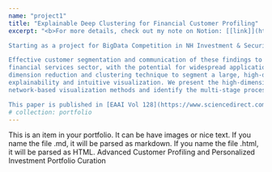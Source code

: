 ```yaml
---
name: "project1"
title: "Explainable Deep Clustering for Financial Customer Profiling"
excerpt: "<b>For more details, check out my note on Notion: [[link]](https://bonwookoo.notion.site/FE-Lab-Internship-6ecd1adf87644e85ab41829a5884058c?pvs=4)</b><br><img src='/images/FE Research Vis.png' style='width: 800px; height: auto;'><br/><br/>

Starting as a project for BigData Competition in NH Investment & Securities with the topic of Advanced Customer Profiling and Personalized Investment Portfolio Curation, I extended our project with teammates into an academic research initiative using high-dimensional cross-sectional data from Korea Institute of Public Finance. <br/><br/>

Effective customer segmentation and communication of these findings to non-experts is a pressing task in the 
financial services sector, with the potential for widespread applications. This study employs a three-stage 
dimension reduction and clustering technique to segment a large, high-dimensional dataset, emphasizing 
explainability and intuitive visualization. We present the high-dimensional data and feature set using novel 
network-based visualization methods and identify the multi-stage process’s optimal configuration. Finally, we derive investment portfolios for each segment to demonstrate an expert system application in financial investment advisory to underscore the importance of explainable segmentations. <br/><br/>

This paper is published in [EAAI Vol 128](https://www.sciencedirect.com/science/article/abs/pii/S0952197623015622?via%3Dihub). Using these findings, I also presented a [poster](../files/2023_IE_Frontier_Poster_BONWOO_KOO.pdf) in IE Frontier, an internal research poster competition in KAIST ISE Department. Also, I have applied this framework to cluster financial securities including stock, and wrote a paper on [Stock Deep Clustering and its application to Fama-French Factor Model](../files/Stock_Deep_Clustering.pdf)."
# collection: portfolio
---
```


This is an item in your portfolio. It can be have images or nice text. If you name the file .md, it will be parsed as markdown. If you name the file .html, it will be parsed as HTML. Advanced Customer Profiling and Personalized Investment Portfolio Curation<br/>

